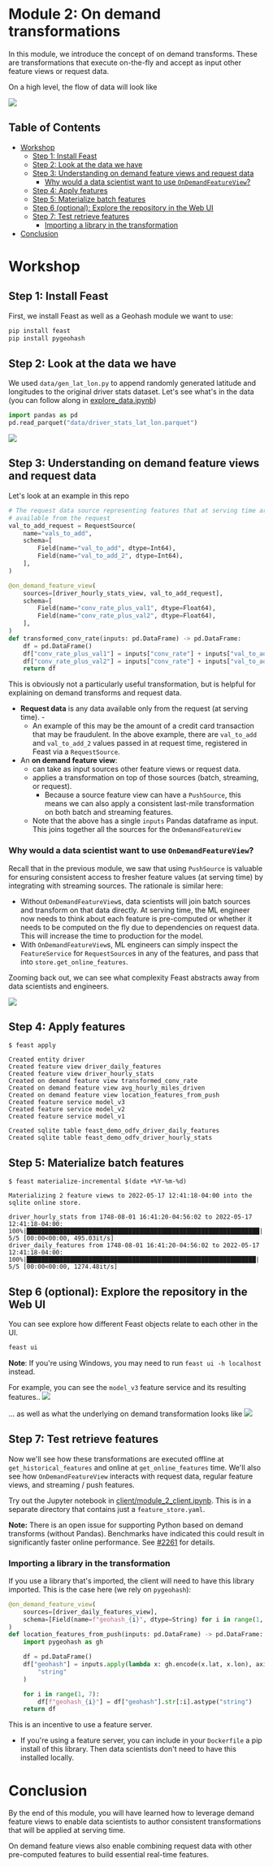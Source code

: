 <h1>Module 2: On demand transformations</h1>

In this module, we introduce the concept of on demand transforms. These are transformations that execute on-the-fly and accept as input other feature views or request data.

On a high level, the flow of data will look like

![](odfv_arch.png)

<h2>Table of Contents</h2>

- [Workshop](#workshop)
  - [Step 1: Install Feast](#step-1-install-feast)
  - [Step 2: Look at the data we have](#step-2-look-at-the-data-we-have)
  - [Step 3: Understanding on demand feature views and request data](#step-3-understanding-on-demand-feature-views-and-request-data)
    - [Why would a data scientist want to use `OnDemandFeatureView`?](#why-would-a-data-scientist-want-to-use-ondemandfeatureview)
  - [Step 4: Apply features](#step-4-apply-features)
  - [Step 5: Materialize batch features](#step-5-materialize-batch-features)
  - [Step 6 (optional): Explore the repository in the Web UI](#step-6-optional-explore-the-repository-in-the-web-ui)
  - [Step 7: Test retrieve features](#step-7-test-retrieve-features)
    - [Importing a library in the transformation](#importing-a-library-in-the-transformation)
- [Conclusion](#conclusion)
  
# Workshop
## Step 1: Install Feast

First, we install Feast as well as a Geohash module we want to use:
```bash
pip install feast
pip install pygeohash
```

## Step 2: Look at the data we have
We used `data/gen_lat_lon.py` to append randomly generated latitude and longitudes to the original driver stats dataset. Let's see what's in the data (you can follow along in [explore_data.ipynb](explore_data.ipynb))

```python
import pandas as pd
pd.read_parquet("data/driver_stats_lat_lon.parquet")
```

![](data.png)

## Step 3: Understanding on demand feature views and request data
Let's look at an example in this repo

```python
# The request data source representing features that at serving time are only 
# available from the request
val_to_add_request = RequestSource(
    name="vals_to_add",
    schema=[
        Field(name="val_to_add", dtype=Int64),
        Field(name="val_to_add_2", dtype=Int64),
    ],
)

@on_demand_feature_view(
    sources=[driver_hourly_stats_view, val_to_add_request],
    schema=[
        Field(name="conv_rate_plus_val1", dtype=Float64),
        Field(name="conv_rate_plus_val2", dtype=Float64),
    ],
)
def transformed_conv_rate(inputs: pd.DataFrame) -> pd.DataFrame:
    df = pd.DataFrame()
    df["conv_rate_plus_val1"] = inputs["conv_rate"] + inputs["val_to_add"]
    df["conv_rate_plus_val2"] = inputs["conv_rate"] + inputs["val_to_add_2"]
    return df
```

This is obviously not a particularly useful transformation, but is helpful for explaining on demand transforms and request data.
- **Request data** is any data available only from the request (at serving time). -
  - An example of this may be the amount of a credit card transaction that may be fraudulent. In the above example, there are `val_to_add` and `val_to_add_2` values passed in at request time, registered in Feast via a `RequestSource`.
- An **on demand feature view**:
  - can take as input sources other feature views or request data. 
  - applies a transformation on top of those sources (batch, streaming, or request).
    - Because a source feature view can have a `PushSource`, this means we can also apply a consistent last-mile transformation on both batch and streaming features.
  - Note that the above has a single `inputs` Pandas dataframe as input. This joins together all the sources for the `OnDemandFeatureView`

### Why would a data scientist want to use `OnDemandFeatureView`?

Recall that in the previous module, we saw that using `PushSource` is valuable for ensuring consistent access to fresher feature values (at serving time) by integrating with streaming sources. The rationale is similar here:
- Without `OnDemandFeatureView`s, data scientists will join batch sources and transform on that data directly. At serving time, the ML engineer now needs to think about each feature is pre-computed or whether it needs to be computed on the fly due to dependencies on request data. This will increase the time to production for the model.
- With `OnDemandFeatureView`s, ML engineers can simply inspect the `FeatureService` for `RequestSource`s in any of the features, and pass that into `store.get_online_features`. 

Zooming back out, we can see what complexity Feast abstracts away from data scientists and engineers. 

![](odfv_arch.png)

## Step 4: Apply features
```console
$ feast apply

Created entity driver
Created feature view driver_daily_features
Created feature view driver_hourly_stats
Created on demand feature view transformed_conv_rate
Created on demand feature view avg_hourly_miles_driven
Created on demand feature view location_features_from_push
Created feature service model_v3
Created feature service model_v2
Created feature service model_v1

Created sqlite table feast_demo_odfv_driver_daily_features
Created sqlite table feast_demo_odfv_driver_hourly_stats
```

## Step 5: Materialize batch features
```console
$ feast materialize-incremental $(date +%Y-%m-%d)

Materializing 2 feature views to 2022-05-17 12:41:18-04:00 into the sqlite online store.

driver_hourly_stats from 1748-08-01 16:41:20-04:56:02 to 2022-05-17 12:41:18-04:00:
100%|████████████████████████████████████████████████████████████████| 5/5 [00:00<00:00, 495.03it/s]
driver_daily_features from 1748-08-01 16:41:20-04:56:02 to 2022-05-17 12:41:18-04:00:
100%|███████████████████████████████████████████████████████████████| 5/5 [00:00<00:00, 1274.48it/s]
```

## Step 6 (optional): Explore the repository in the Web UI
You can see explore how different Feast objects relate to each other in the UI.
```bash
feast ui
```

**Note**: If you're using Windows, you may need to run `feast ui -h localhost` instead.

For example, you can see the `model_v3` feature service and its resulting features..
![](sample_ui_fs.png)

... as well as what the underlying on demand transformation looks like
![](sample_ui.png)

## Step 7: Test retrieve features 
Now we'll see how these transformations are executed offline at `get_historical_features` and online at `get_online_features` time. We'll also see how `OnDemandFeatureView` interacts with request data, regular feature views, and streaming / push features.

Try out the Jupyter notebook in [client/module_2_client.ipynb](client/module_2_client.ipynb). This is in a separate directory that contains just a `feature_store.yaml`.

**Note:** There is an open issue for supporting Python based on demand transforms (without Pandas). Benchmarks have indicated this could result in significantly faster online performance. See [#2261](https://github.com/feast-dev/feast/issues/2261) for details.

### Importing a library in the transformation
If you use a library that's imported, the client will need to have this library imported. This is the case here (we rely on `pygeohash`):

```python
@on_demand_feature_view(
    sources=[driver_daily_features_view],
    schema=[Field(name=f"geohash_{i}", dtype=String) for i in range(1, 7)],
)
def location_features_from_push(inputs: pd.DataFrame) -> pd.DataFrame:
    import pygeohash as gh

    df = pd.DataFrame()
    df["geohash"] = inputs.apply(lambda x: gh.encode(x.lat, x.lon), axis=1).astype(
        "string"
    )

    for i in range(1, 7):
        df[f"geohash_{i}"] = df["geohash"].str[:i].astype("string")
    return df
```

This is an incentive to use a feature server.
- If you're using a feature server, you can include in your `Dockerfile` a pip install of this library. Then data scientists don't need to have this installed locally.

# Conclusion
By the end of this module, you will have learned how to leverage demand feature views to enable data scientists to author consistent transformations that will be applied at serving time. 

On demand feature views also enable combining request data with other pre-computed features to build essential real-time features.